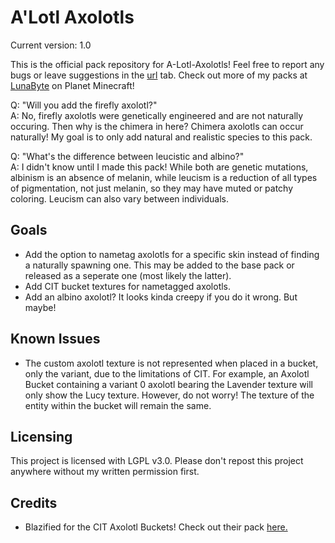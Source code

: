 # A'Lotl Axolotls

Current version: 1.0

This is the official pack repository for A-Lotl-Axolotls! Feel free to report any bugs or leave suggestions in the [url](https://github.com/LunaBytes/A-Lotl-Axolotls/issues) tab.
Check out more of my packs at [LunaByte](https://www.planetminecraft.com/member/lunabyte/) on Planet Minecraft!

Q: "Will you add the firefly axolotl?"<br/>
A: No, firefly axolotls were genetically engineered and are not naturally occuring. Then why is the chimera in here? Chimera axolotls can occur naturally! My goal is to only add natural and realistic species to this pack.

Q: "What's the difference between leucistic and albino?"<br/>
A: I didn't know until I made this pack! While both are genetic mutations, albinism is an absence of melanin, while leucism is a reduction of all types of pigmentation, not just melanin, so they may have muted or patchy coloring. Leucism can also vary between individuals.

## Goals
- Add the option to nametag axolotls for a specific skin instead of finding a naturally spawning one. This may be added to the base pack or released as a seperate one (most likely the latter).
- Add CIT bucket textures for nametagged axolotls.
- Add an albino axolotl? It looks kinda creepy if you do it wrong. But maybe!

## Known Issues

- The custom axolotl texture is not represented when placed in a bucket, only the variant, due to the limitations of CIT. For example, an Axolotl Bucket containing a variant 0 axolotl bearing the Lavender texture will only show the Lucy texture. However, do not worry! The texture of the entity within the bucket will remain the same.

## Licensing
This project is licensed with LGPL v3.0. Please don't repost this project anywhere without my written permission first.

## Credits
- Blazified for the CIT Axolotl Buckets! Check out their pack [here.](https://www.planetminecraft.com/texture-pack/colored-axolotl-buckets-with-babies/)
